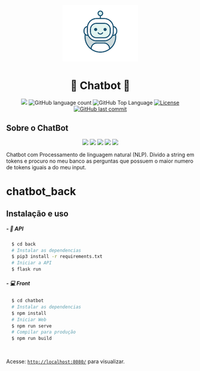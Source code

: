 <meta charset="utf-8">
  <h1 align="center">
    <img alt="Chatbot" title="#Chatbot" src="./chatbot/src/assets/robot.gif" width="40%">
  <h1 align="center">🚀 Chatbot 🚀</>
  </h1>
<p align="center">
  <img src="https://img.shields.io/badge/By-YGORSANSONE-4ec2ca?style=flat-square">
  <img alt="GitHub language count" src="https://img.shields.io/github/languages/count/ygorsansone/chatbot_NLP?color=4ec2ca&style=flat-square">
  <img alt="GitHub Top Language" src="https://img.shields.io/github/languages/top/ygorsansone/chatbot_NLP?color=4ec2ca&style=flat-square">
  <a href="https://opensource.org/licenses/MIT">
    <img alt="License" src="https://img.shields.io/badge/license-MIT-4ec2ca?style=flat-square">
  </a>
  <a href="https://github.com/YgorSansone/Happy/commits/main">
    <img alt="GitHub last commit" src="https://img.shields.io/github/last-commit/YgorSansone/chatbot_NLP?color=4ec2ca&style=flat-square">
  </a>
</p>

## Sobre o ChatBot
<p align="center">
  <img src="https://img.shields.io/badge/Python-3776AB?style=for-the-badge&logo=python&logoColor=white&link=https://github.com/YgorSansone/chatbot_NLP" />
  <img src="https://img.shields.io/badge/MongoDB-4EA94B?style=for-the-badge&logo=mongodb&logoColor=white&link=https://github.com/YgorSansone/chatbot_NLP" />
  <img src="https://img.shields.io/badge/Flask-000000?style=for-the-badge&logo=flask&logoColor=white&link=https://github.com/YgorSansone/chatbot_NLP" />
  <img src="https://img.shields.io/badge/Vue.js-35495E?style=for-the-badge&logo=vue.js&logoColor=4FC08D&link=https://github.com/YgorSansone/chatbot_NLP" />
  <img src="https://img.shields.io/badge/Bootstrap-563D7C?style=for-the-badge&logo=bootstrap&logoColor=white&link=https://github.com/YgorSansone/chatbot_NLP" />
</p>

Chatbot com Processamento de linguagem natural (NLP).
Divido a string em tokens e procuro no meu banco as perguntas que possuem o maior numero de tokens iguais a do meu input.

# chatbot_back

## Instalação e uso

##### - 🚀 API

```sh
  $ cd back
  # Instalar as dependencias
  $ pip3 install -r requirements.txt
  # Iniciar a API
  $ flask run
```

##### - :computer: Front

```sh
  $ cd chatbot
  # Instalar as dependencias
  $ npm install
  # Iniciar Web
  $ npm run serve
  # Compilar para produção
  $ npm run build
```
<br>

Acesse: [`http://localhost:8080/`](http://localhost:8080/) para visualizar.
<br>

